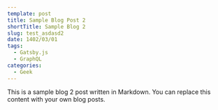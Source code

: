 ```yaml
---
template: post
title: Sample Blog Post 2
shortTitle: Sample Blog 2
slug: test_asdasd2
date: 1402/03/01
tags:
  - Gatsby.js
  - GraphQL
categories:
  - Geek
---
```


This is a sample blog 2 post written in Markdown. You can replace this content with your own blog posts.
